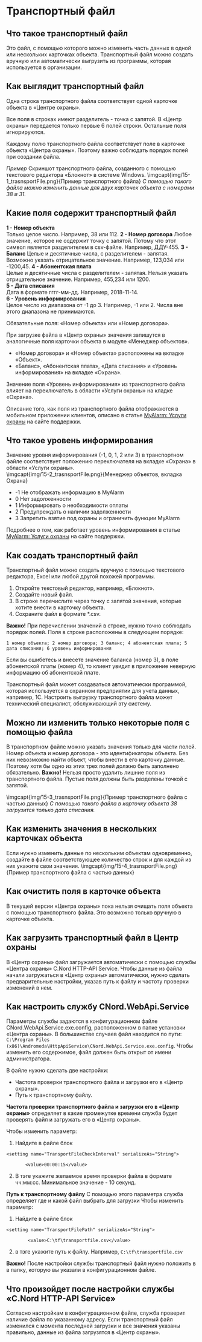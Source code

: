 # Транспортный файл

## Что такое транспортный файл

Это файл, с помощью которого можно изменить часть данных в одной или нескольких карточках объекта. Транспортный файл можно создать вручную или автоматически выгрузить из программы, которая используется в организации.

## Как выглядит транспортный файл

Одна строка транспортного файла соответствует одной карточке объекта в «Центре охраны».

Все поля в строках имеют разделитель - точка с запятой. В «Центр охраны» передается только первые 6 полей строки. Остальные поля игнорируются.

Каждому полю транспортного файла соответствует поле в карточке объекта «Центра охраны». Поэтому важно соблюдать порядок полей при создании файла.

*Пример*
Скриншот транспортного файла, созданного с помощью текстового редактора «Блокнот» в системе Windows. 
\imgcapt{img/15-1_trasnsportFile.png}{Пример транспортного файла}
*С помощью такого файла можно изменить данные для двух карточек объекта с номерами 38 и 31.*

## Какие поля содержит транспортный файл

**1 - Номер объекта**  
Только целое число. Например, 38 или 112.
**2 - Номер договора**
Любое значение, которое не содержит точку с запятой. Потому что этот символ является разделителем в csv-файле. Например, ДДУ-455.
**3 - Баланс**
Целые и десятичные числа, с разделителем - запятая. Возможно указать отрицательное значение. Например, 123,034 или -1200,45.
**4 - Абонентская плата**   
Целые и десятичные числа с разделителем - запятая. Нельзя указать отрицательное значение. Например, 455,234 или 1200.   
**5 - Дата списания**   
Дата в формате гггг-мм-дд. Например, 2018-11-14.   
**6 - Уровень информирования**   
Целое число из диапазона от -1 до 3. Например, -1 или 2. Числа вне этого диапазона не принимаются.   

Обязательные поля: «Номер объекта» или «Номер договора».

При загрузке файла в «Центр охраны» значения запишутся в аналогичные поля карточки объекта в модуле «Менеджер объектов».

- «Номер договора» и «Номер объекта» расположены на вкладке «Объект». 
- «Баланс», «Абонентская плата», «Дата списания» и «Уровень информирования» на вкладке «Охрана».
  
Значение поля «Уровень информирования» из транспортного файла влияет на переключатель в области «Услуги охраны» на кладке «Охрана».

Описание того, как поля из транспортного файла отображаются в мобильном приложении клиентов, описано в статье [MyAlarm: Услуги охраны](https://support.cnord.ru/hc/ru/articles/360018359152) на сайте поддержки.

## Что такое уровень информирования

Значение уровня информирования (-1, 0, 1, 2 или 3)  в транспортном файле соответствует положению переключателя на вкладке «Охрана» в области «Услуги охраны».   
\imgcapt{img/15-2_trasnsportFile.png}{Менеджер объектов, вкладка Охрана}

- -1 Не отображать информацию в MyAlarm
- 0 Нет задолженности
- 1 Информировать о необходимости оплаты
- 2 Предупреждать о наличии задолженности
- 3 Запретить взятие под охраны и ограничить функции MyAlarm

Подробнее о том, как работает уровень информирования в статье [MyAlarm: Услуги охраны](https://support.cnord.ru/hc/ru/articles/360018359152) на сайте поддержки.

## Как создать транспортный файл

Транспортный файл можно создать вручную с помощью текстового редактора, Excel или любой другой похожей программы.

1. Откройте текстовый редактор, например, «Блокнот».
2. Создайте новый файл.
3. В строке перечислите через точку с запятой значения, которые хотите внести в карточку объекта.
4. Сохраните файл в формате *.csv.

**Важно!** При перечислении значений в строке, нужно точно соблюдать порядок полей. Поля в строке расположены в следующем порядке:

`1 номер объекта; 2 номер договора; 3 баланс; 4 абонентская плата; 5 дата списания; 6 уровень информирования`

Если вы ошибетесь и внесете значение баланса (номер 3), в поле абонентской платы (номер 4), то клиент увидит в приложение неверную информацию об абонентской плате.

Транспортный файл может создаваться автоматически программой, которая используется в охранном предприятии для учета данных, например, 1С. Настроить выгрузку транспортного файла может технический специалист, обслуживающий эту систему.

## Можно ли изменить только некоторые поля с помощью файла

В транспортном файле можно указать значения только для части полей.
Номер объекта и номер договора - это идентификаторы объекта. Без них невозможно найти объект, чтобы внести в его карточку данные. Поэтому хотя бы одно из этих трех полей должно быть заполнено обязательно.
**Важно!** Нельзя просто удалить лишние поля из транспортного файла. Пустые поля должны быть разделены точкой с запятой.

\imgcapt{img/15-3_trasnsportFile.png}{Пример транспортного файла с частью данных}
*C помощью такого файла в карточку объекта 38 загрузится только дата списания.*

## Как изменить значения в нескольких карточках объекта

Если нужно изменить данные по нескольким объектам одновременно, создайте в файле соответствующее количество строк и для каждой из них укажите свои значения.
\imgcapt{img/15-4_trasnsportFile.png}{Пример транспортного файла с частью данных}

## Как очистить поля в карточке объекта

В текущей версии «Центра охраны» пока нельзя очищать поля объекта с помощью транспортного файла. Это возможно только вручную в карточке объекта.

## Как загрузить транспортный файл в Центр охраны

В «Центр охраны» файл загружается автоматически с помощью службы «Центра охраны» C.Nord HTTP-API Service. Чтобы данные из файла начали загружаться в «Центр охраны» автоматически, нужно сделать предварительные настройки, указав путь к файлу и частоту проверки изменений в нем.

## Как настроить службу CNord.WebApi.Service

Параметры службы задаются в конфигурационном файле CNord.WebApi.Service.exe.config, расположенном в папке установки «Центра охраны». В большинстве случаев файл находится по пути: `C:\Program Files (x86)\Andromeda\HttpApiService\CNord.WebApi.Service.exe.config`.
Чтобы изменить его содержимое, файл должен быть открыт от имени администратора.

В файле нужно сделать две настройки:

- Частота проверки транспортного файла и загрузки его в «Центр охраны».
- Путь к транспортному файлу.

**Частота проверки транспортного файла и загрузки его в «Центр охраны»** определяет в какие промежутке времени служба будет проверять файл и загружать его в «Центр охраны».

Чтобы изменить параметр:
1. Найдите в файле блок

```
<setting name="TransportFileCheckInterval" serializeAs="String">
 
       <value>00:00:15</value>
```

2. В тэге <value> укажите желаемое время проверки файла в формате чч:мм:сс. Минимальное значение - 10 секунд.

**Путь к транспортному файлу**
С помощью этого параметра служба определяет где и какой файл выбрать для загрузки
Чтобы изменить параметр:
1. Найдите в файле блок

```
<setting name="TransportFilePath" serializeAs="String">

        <value>C:\tf\transportfile.csv</value>
```

2. в тэге <value> укажите путь к файлу. Например, `C:\tf\transportfile.csv`

**Важно!** После настройки службы транспортный файл нужно положить в в папку, которую вы указали в конфигурационном файле.

## Что произойдет после настройки службы «C.Nord HTTP-API Service»

Согласно настройкам в конфигурационном файле, служба проверит наличие файла по указанному адресу. Если транспортный файл изменился с момента последней загрузки и все значения указаны правильно, данные из файла загрузятся в «Центр охраны».

